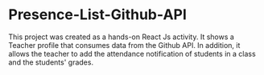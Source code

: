 # Presence-List-Github-API
This project was created as a hands-on React Js activity. It shows a Teacher profile that consumes data from the Github API. In addition, it allows the teacher to add the attendance notification of students in a class and the students' grades.
